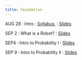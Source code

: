```yaml
---
title: Foundation
---
```


AUG 28
: Intro
  : [Syllabus](https://antonilo.github.io/physical_intelligence_fl25/syllabus/), 
  : [Slides](/physical_intelligence_fl25/assets/pdfs/)

SEP 2
: What is a Robot?
  : [Slides](/physical_intelligence_fl25/assets/pdfs/)

SEP4
: Intro to Probability I 
  : [Slides](/physical_intelligence_fl25/assets/pdfs/)

SEP 9
: Intro to Probability II
  : [Slides](/physical_intelligence_fl25/assets/pdfs/)
